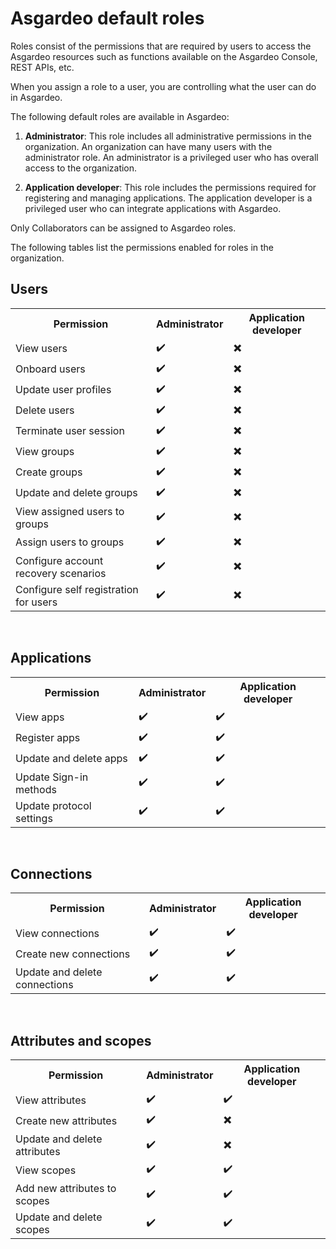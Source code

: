 # Asgardeo default roles

Roles consist of the permissions that are required by users to access the Asgardeo resources such as functions available on the Asgardeo Console, REST APIs, etc.

When you assign a role to a user, you are controlling what the user can do in Asgardeo.

The following default roles are available in Asgardeo:
1. **Administrator**: This role includes all administrative permissions in the organization. An organization can have many users with the administrator role. An administrator is a privileged user who has overall access to the organization.

2. **Application developer**: This role includes the permissions required for registering and managing applications. The application developer is a privileged user who can integrate applications with Asgardeo. 

Only <a :href="$withBase('/guides/users/manage-collaborators/')">Collaborators</a> can be assigned to Asgardeo roles.

<!--
This is commented until this role is onboarded to product
3. **Administrative auditor**: Role which provides read-only access to the system. This will be useful for support operations and troubleshooting.
-->

The following tables list the permissions enabled for roles in the organization.

## Users
<table>
  <tr>
    <th>Permission</th>
    <th>Administrator</th> 
    <th>Application developer</th> 
  </tr>
  <tr>
    <td>View users</td>
    <td>✔️</td>
    <td>✖️</td>
  </tr>
  <tr>
      <td>Onboard users</td>
      <td>✔️</td>
      <td>✖️</td>
  </tr>
  <tr>
    <td>Update user profiles</td>
    <td>✔️</td>
    <td>✖️</td>
  </tr>
  <tr>
      <td>Delete users</td>
      <td>✔️</td>
      <td>✖️</td>
    </tr>
    <tr>
      <td>Terminate user session</td>
      <td>✔️</td>
      <td>✖️</td>
    </tr>
    <tr>
      <td>View groups</td>
      <td>✔️</td>
      <td>✖️</td>
    </tr>
    <tr>
      <td>Create groups</td>
      <td>✔️</td>
      <td>✖️</td>
    </tr>
    <tr>
      <td>Update and delete groups</td>
      <td>✔️</td>
      <td>✖️</td>
    </tr>
    <tr>
      <td>View assigned users to groups</td>
      <td>✔️</td>
      <td>✖️</td>
    </tr>
    <tr>
      <td>Assign users to groups</td>
      <td>✔️</td>
      <td>✖️</td>
    </tr>
    <tr>
      <td>Configure account recovery scenarios</td>
      <td>✔️</td>
      <td>✖️</td>
    </tr>
    <tr>
      <td>Configure self registration for users</td>
      <td>✔️</td>
      <td>✖️</td>
    </tr>   
</table>

<br>

## Applications

<table>
  <tr>
    <th>Permission</th>
    <th>Administrator</th> 
    <th>Application developer</th> 
  </tr>
  <tr>
    <td>View apps</td>
    <td>✔️</td>
    <td>✔️</td>
  </tr>
  <tr>
      <td>Register apps</td>
      <td>✔️</td>
      <td>✔️</td>
  </tr>
  <tr>
    <td>Update and delete apps</td>
    <td>✔️</td>
    <td>✔️</td>
  </tr>
  <tr>
      <td>Update Sign-in methods</td>
      <td>✔️</td>
      <td>✔️</td>
  </tr>
  <tr>
    <td>Update protocol settings</td>
    <td>✔️</td>
    <td>✔️</td>
  </tr>
</table>

<br>

## Connections

<table>
  <tr>
    <th>Permission</th>
    <th>Administrator</th> 
    <th>Application developer</th> 
  </tr>
  <tr>
    <td>View connections</td>
    <td>✔️</td>
    <td>✔️</td>
  </tr>
  <tr>
      <td>Create new connections</td>
      <td>✔️</td>
      <td>✔️</td>
  </tr>
  <tr>
    <td>Update and delete connections</td>
    <td>✔️</td>
    <td>✔️</td>
  </tr>
</table>

<br>

## Attributes and scopes
<table>
  <tr>
    <th>Permission</th>
    <th>Administrator</th> 
    <th>Application developer</th> 
  </tr>
  <tr>
    <td>View attributes</td>
    <td>✔️</td>
    <td>✔️</td>
  </tr>
  <tr>
      <td>Create new attributes</td>
      <td>✔️</td>
      <td>✖️</td>
  </tr>
  <tr>
    <td>Update and delete attributes</td>
    <td>✔️</td>
    <td>✖️</td>
  </tr>
  <tr>
      <td>View scopes</td>
      <td>✔️</td>
      <td>✔️</td>
    </tr>
    <tr>
        <td>Add new attributes to scopes</td>
        <td>✔️</td>
        <td>✔️</td>
    </tr>
    <tr>
      <td>Update and delete scopes</td>
      <td>✔️</td>
      <td>✔️</td>
    </tr>
</table>

<br>
